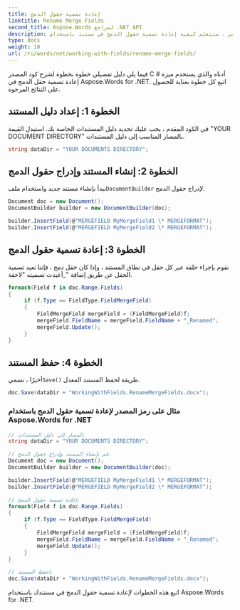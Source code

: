 ```yaml
---
title: إعادة تسمية حقول الدمج
linktitle: Rename Merge Fields
second_title: Aspose.Words لمراجع .NET API
description: في هذا البرنامج التعليمي ، ستتعلم كيفية إعادة تسمية حقول الدمج في مستند باستخدام Aspose.Words for .NET.
type: docs
weight: 10
url: /ru/words/net/working-with-fields/rename-merge-fields/
---
```


فيما يلي دليل تفصيلي خطوة بخطوة لشرح كود المصدر C # أدناه والذي يستخدم ميزة إعادة تسمية حقل الدمج في Aspose.Words for .NET. اتبع كل خطوة بعناية للحصول على النتائج المرجوة.

## الخطوة 1: إعداد دليل المستند

في الكود المقدم ، يجب عليك تحديد دليل المستندات الخاصة بك. استبدل القيمة "YOUR DOCUMENT DIRECTORY" بالمسار المناسب إلى دليل المستندات.

```csharp
string dataDir = "YOUR DOCUMENTS DIRECTORY";
```

## الخطوة 2: إنشاء المستند وإدراج حقول الدمج

 نبدأ بإنشاء مستند جديد واستخدام ملف`DocumentBuilder` لإدراج حقول الدمج.

```csharp
Document doc = new Document();
DocumentBuilder builder = new DocumentBuilder(doc);

builder.InsertField(@"MERGEFIELD MyMergeField1 \* MERGEFORMAT");
builder.InsertField(@"MERGEFIELD MyMergeField2 \* MERGEFORMAT");
```

## الخطوة 3: إعادة تسمية حقول الدمج

نقوم بإجراء حلقة عبر كل حقل في نطاق المستند ، وإذا كان حقل دمج ، فإننا نعيد تسمية الحقل عن طريق إضافة "_أعيدت تسميته "لاحقة.

```csharp
foreach(Field f in doc.Range.Fields)
{
     if (f.Type == FieldType.FieldMergeField)
     {
         FieldMergeField mergeField = (FieldMergeField)f;
         mergeField.FieldName = mergeField.FieldName + "_Renamed";
         mergeField.Update();
     }
}
```

## الخطوة 4: حفظ المستند

 أخيرًا ، نسمي`Save()` طريقة لحفظ المستند المعدل.

```csharp
doc.Save(dataDir + "WorkingWithFields.RenameMergeFields.docx");
```

### مثال على رمز المصدر لإعادة تسمية حقول الدمج باستخدام Aspose.Words for .NET

```csharp
// المسار إلى دليل المستندات.
string dataDir = "YOUR DOCUMENTS DIRECTORY";

// قم بإنشاء المستند وإدراج حقول الدمج.
Document doc = new Document();
DocumentBuilder builder = new DocumentBuilder(doc);

builder.InsertField(@"MERGEFIELD MyMergeField1 \* MERGEFORMAT");
builder.InsertField(@"MERGEFIELD MyMergeField2 \* MERGEFORMAT");

// إعادة تسمية حقول الدمج.
foreach(Field f in doc.Range.Fields)
{
     if (f.Type == FieldType.FieldMergeField)
     {
         FieldMergeField mergeField = (FieldMergeField)f;
         mergeField.FieldName = mergeField.FieldName + "_Renamed";
         mergeField.Update();
     }
}

// احفظ المستند.
doc.Save(dataDir + "WorkingWithFields.RenameMergeFields.docx");
```

اتبع هذه الخطوات لإعادة تسمية حقول الدمج في مستندك باستخدام Aspose.Words for .NET.